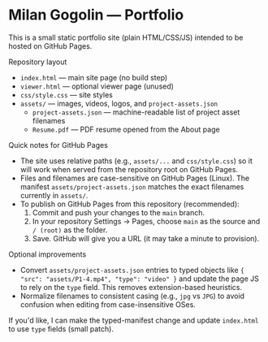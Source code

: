# Milan Gogolin — Portfolio

This is a small static portfolio site (plain HTML/CSS/JS) intended to be hosted on GitHub Pages.

Repository layout

- `index.html`           — main site page (no build step)
- `viewer.html`          — optional viewer page (unused)
- `css/style.css`        — site styles
- `assets/`              — images, videos, logos, and `project-assets.json`
	- `project-assets.json` — machine-readable list of project asset filenames
	- `Resume.pdf`         — PDF resume opened from the About page

Quick notes for GitHub Pages

- The site uses relative paths (e.g., `assets/...` and `css/style.css`) so it will work when served from the repository root on GitHub Pages.
- Files and filenames are case-sensitive on GitHub Pages (Linux). The manifest `assets/project-assets.json` matches the exact filenames currently in `assets/`.
- To publish on GitHub Pages from this repository (recommended):
	1. Commit and push your changes to the `main` branch.
	2. In your repository Settings -> Pages, choose `main` as the source and `/ (root)` as the folder.
	3. Save. GitHub will give you a URL (it may take a minute to provision).

Optional improvements

- Convert `assets/project-assets.json` entries to typed objects like `{ "src": "assets/P1-4.mp4", "type": "video" }` and update the page JS to rely on the `type` field. This removes extension-based heuristics.
- Normalize filenames to consistent casing (e.g., `jpg` vs `JPG`) to avoid confusion when editing from case-insensitive OSes.

If you'd like, I can make the typed-manifest change and update `index.html` to use `type` fields (small patch).
